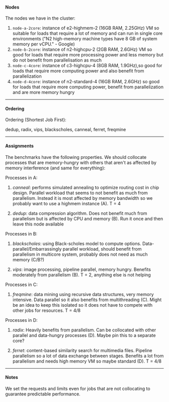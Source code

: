#### Nodes

The nodes we have in the cluster:

1. `node-a-2core`: instance of e2-highmem-2 (16GB RAM, 2.25GHz) VM so suitable for loads that require a lot of memory and can run in single core environments ("N2 high-memory machine types have 8 GB of system memory per vCPU." - Google)
2. `node-b-2core`: instance of n2-highcpu-2 (2GB RAM, 2.6GHz) VM so good for loads that require more processing power and less memory but do not benefit from parallelisation as much
3. `node-c-4core`: instance of c3-highcpu-4 (8GB RAM, 1.9GHz),so good for loads that require more computing power and also benefit from parallelization
4. `node-d-4core`: instance of n2-standard-4 (16GB RAM, 2.6GHz) so good for loads that require more computing power, benefit from parallelization and are more memory hungry

---

#### Ordering

Ordering (Shortest Job First):

dedup, radix, vips, blackscholes, canneal, ferret, freqmine

---

#### Assignments

The benchmarks have the following properties. We should collocate processes that are memory-hungry with others that aren't as affected by memory interference (and same for everything):

Processes in A:

1) *canneal*: performs simulated annealing to optimize routing cost in chip design. Parallel workload that seems to not benefit as much from parallelism. Instead it is most affected by memory bandwidth so we probably want to use a highmem instance (A). T = 4

1) *dedup*: data compression algorithm. Does not benefit much from parallelism but is affected by CPU and memory (B). Run it once and then leave this node available

Processes in B:

1) *blackscholes*: using Black-scholes model to compute options. Data-parallel/Embarrassingly parallel workload, should benefit from parallelism in multicore system, probably does not need as much memory (C/B?)

2) *vips*: image processing, pipeline parallel, memory hungry. Benefits moderately from parallelism (B). T = 2, anything else is not helping

Processes in C:

1) *freqmine*: data mining using recursive data structures, very memory intensive. Data parallel so it also benefits from multithreading (C). Might be an idea to keep this isolated so it does not have to compete with other jobs for resources. T = 4/8

Processes in D:

1) *radix*: Heavily benefits from parallelism. Can be collocated with other parallel and data-hungry processes (D). Maybe pin this to a separate core?

2) *ferret*: content-based similarity search for multimedia files. Pipeline parallelism so a lot of data exchange between stages. Benefits a lot from parallelism and needs high memory VM so maybe standard (D). T = 4/8

---

#### Notes

We set the requests and limits even for jobs that are not collocating to guarantee predictable performance.
